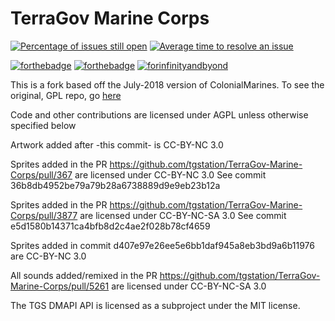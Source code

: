  # TerraGov Marine Corps
[![Percentage of issues still open](https://isitmaintained.com/badge/open/tgstation/TerraGov-Marine-Corps.svg)](https://isitmaintained.com/project/tgstation/TerraGov-Marine-Corps "Percentage of issues still open") [![Average time to resolve an issue](https://isitmaintained.com/badge/resolution/tgstation/TerraGov-Marine-Corps.svg)](https://isitmaintained.com/project/tgstation/TerraGov-Marine-Corps "Average time to resolve an issue")

 [![forthebadge](https://forthebadge.com/images/badges/built-with-resentment.svg)](https://forthebadge.com) [![forthebadge](https://forthebadge.com/images/badges/contains-technical-debt.svg)](https://forthebadge.com) [![forinfinityandbyond](https://user-images.githubusercontent.com/5211576/29499758-4efff304-85e6-11e7-8267-62919c3688a9.gif)](https://www.reddit.com/r/SS13/comments/5oplxp/what_is_the_main_problem_with_byond_as_an_engine/dclbu1a)

 This is a fork based off the July-2018 version of ColonialMarines. To see the original, GPL repo, go [here](https://github.com/MrStonedOne/cmhistory)

Code and other contributions are licensed under AGPL unless otherwise specified below

Artwork added after -this commit- is CC-BY-NC 3.0

Sprites added in the PR https://github.com/tgstation/TerraGov-Marine-Corps/pull/367 are licensed under CC-BY-NC 3.0
See commit 36b8db4952be79a79b28a6738889d9e9eb23b12a

Sprites added in the PR https://github.com/tgstation/TerraGov-Marine-Corps/pull/3877 are licensed under CC-BY-NC-SA 3.0
See commit e5d1580b14371ca4bfb8d2c4ae2f028b78cf4659

Sprites added in commit d407e97e26ee5e6bb1daf945a8eb3bd9a6b11976 are CC-BY-NC 3.0

All sounds added/remixed in the PR https://github.com/tgstation/TerraGov-Marine-Corps/pull/5261 are licensed under CC-BY-NC-SA 3.0

The TGS DMAPI API is licensed as a subproject under the MIT license.
